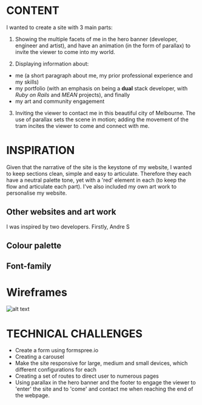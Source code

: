 # CONTENT
I wanted to create a site with 3 main parts:
1. Showing the multiple facets of me in the hero banner (developer, engineer and artist), and have an animation (in the form of parallax) to invite the viewer to come into my world.

2. Displaying information about:
* me (a short paragraph about me, my prior professional experience and my skills)
* my portfolio (with an emphasis on being a **dual** stack developer, with *Ruby on Rails* and *MEAN* projects), and finally
* my art and community engagement

3. Inviting the viewer to contact me in this beautiful city of Melbourne. The use of parallax sets the scene in motion; adding the movement of the tram incites the viewer to come and connect with me.

# INSPIRATION
Given that the narrative of the site is the keystone of my website, I wanted to keep sections clean, simple and easy to articulate. Therefore they each have a neutral palette tone, yet with a 'red' element in each (to keep the flow and articulate each part). I've also included my own art work to personalise my website.

## Other websites and art work
I was inspired by two developers. Firstly, Andre S
## Colour palette
## Font-family

# Wireframes
![alt text](https://thawing-depths-33782.herokuapp/developer2x.png)


# TECHNICAL CHALLENGES
* Create a form using formspree.io
* Creating a carousel
* Make the site responsive for large, medium and small devices, which different configurations for each
* Creating a set of routes to direct user to numerous pages
* Using parallax in the hero banner and the footer to engage the viewer to 'enter' the site and to 'come' and contact me when reaching the end of the webpage.
